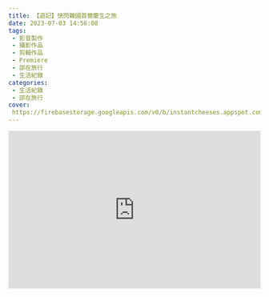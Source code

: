 ```yaml
---
title: 【遊記】快閃韓國首爾慶生之旅
date: 2023-07-03 14:56:08
tags:
 - 影音製作
 - 攝影作品
 - 剪輯作品
 - Premiere
 - 邵在旅行
 - 生活紀錄
categories:
 - 生活紀錄
 - 邵在旅行
cover:
 https://firebasestorage.googleapis.com/v0/b/instantcheeses.appspot.com/o/%E7%94%9F%E6%B4%BB%E7%B4%80%E9%8C%84%2F%E9%A6%96%E7%88%BE.png?alt=media&token=fba46ddd-c12c-4928-8e76-279dd91e11ed
---
```


<div style="display:flex; justify-content:center;">
<iframe width="560" height="315" src="https://www.youtube.com/embed/gjIF8V9-mb8?si=Ja3BAw_WY_XUIVkt" title="YouTube video player" frameborder="0" allow="accelerometer; autoplay; clipboard-write; encrypted-media; gyroscope; picture-in-picture; web-share" referrerpolicy="strict-origin-when-cross-origin" allowfullscreen></iframe>
</div>